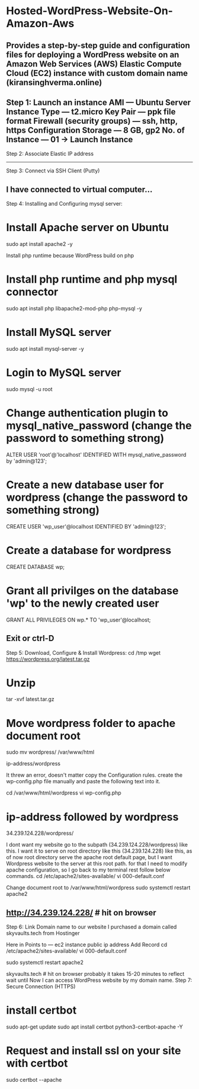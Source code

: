 # Hosted-WordPress-Website-On-Amazon-Aws
Provides a step-by-step guide and configuration files for deploying a WordPress website on an Amazon Web Services (AWS) Elastic Compute Cloud (EC2) instance with custom domain name (kiransinghverma.online)
-----------------------------------------------------------------------------------------------------------------------------------------------------------------------------
Step 1: Launch an instance
AMI — Ubuntu Server
Instance Type — t2.micro
Key Pair — ppk file format
Firewall (security groups) — ssh, http, https
Configuration Storage — 8 GB, gp2
No. of Instance — 01
→ Launch Instance
-----------------------------------------------------------------------------------------------------------------------------------------------------------------------------
Step 2: Associate Elastic IP address

-----------------------------------------------------------------------------------------------------------------------------------------------------------------------------
Step 3: Connect via SSH Client (Putty)

I have connected to virtual computer…
-----------------------------------------------------------------------------------------------------------------------------------------------------------------------------
Step 4: Installing and Configuring mysql server:
# Install Apache server on Ubuntu
sudo apt install apache2 -y

Install php runtime because WordPress build on php

# Install php runtime and php mysql connector
sudo apt install php libapache2-mod-php php-mysql -y
# Install MySQL server
sudo apt install mysql-server -y
# Login to MySQL server
sudo mysql -u root
# Change authentication plugin to mysql_native_password (change the password to something strong)
ALTER USER 'root'@'localhost' IDENTIFIED WITH mysql_native_password by 'admin@123';

# Create a new database user for wordpress (change the password to something strong)
CREATE USER 'wp_user'@localhost IDENTIFIED BY 'admin@123';

# Create a database for wordpress
CREATE DATABASE wp;

# Grant all privilges on the database 'wp' to the newly created user
GRANT ALL PRIVILEGES ON wp.* TO 'wp_user'@localhost;

Exit or ctrl-D
-----------------------------------------------------------------------------------------------------------------------------------------------------------------------------
Step 5: Download, Configure & Install Wordpress:
cd /tmp
wget https://wordpress.org/latest.tar.gz
# Unzip
tar -xvf latest.tar.gz

# Move wordpress folder to apache document root
sudo mv wordpress/ /var/www/html


ip-address/wordpress

It threw an error, doesn't matter copy the Configuration rules. create the wp-config.php file manually and paste the following text into it.

cd /var/www/html/wordpress
vi wp-config.php


# ip-address followed by wordpress
34.239.124.228/wordpress/

I dont want my website go to the subpath (34.239.124.228/wordpress) like this. I want it to serve on root directory like this (34.239.124.228) like this, as of now root directory serve the apache root default page, but I want Wordpress website to the server at this root path. for that I need to modify apache configuration, so I go back to my terminal rest follow below commands.
cd /etc/apache2/sites-available/
vi 000-default.conf

Change document root to /var/www/html/wordpress
sudo systemctl restart apache2

http://34.239.124.228/ # hit on browser
-----------------------------------------------------------------------------------------------------------------------------------------------------------------------------

Step 6: Link Domain name to our website
I purchased a domain called skyvaults.tech from Hostinger

Here in Points to — ec2 instance public ip address
Add Record
cd /etc/apache2/sites-available/
vi 000-default.conf

sudo systemctl restart apache2

skyvaults.tech # hit on browser probably it takes 15-20 minutes to reflect wait until 
Now I can access WordPress website by my domain name.
Step 7: Secure Connection (HTTPS)
# install certbot
sudo apt-get update
sudo apt install certbot python3-certbot-apache -Y
# Request and install ssl on your site with certbot
sudo certbot --apache
